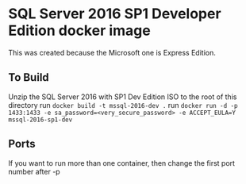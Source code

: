 # SQL Server 2016 SP1 Developer Edition docker image
This was created because the Microsoft one is Express Edition.

## To Build
Unzip the SQL Server 2016 with SP1 Dev Edition ISO to the root of this directory
run ```docker build -t mssql-2016-dev .```
run ```docker run -d -p 1433:1433 -e sa_password=<very_secure_password> -e ACCEPT_EULA=Y mssql-2016-sp1-dev```

## Ports
If you want to run more than one container, then change the first port number after -p